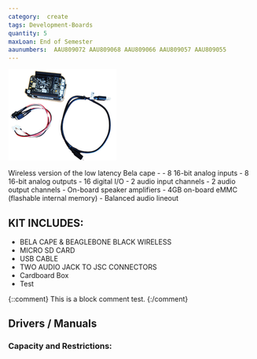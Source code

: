 ```yaml
---
category:  create
tags: Development-Boards
quantity: 5
maxLoan: End of Semester
aaunumbers:  AAU809072 AAU809068 AAU809066 AAU809057 AAU809055
---
```

![Bela Wireless](/assets/images/equip/belaW.png)

Wireless version of the low latency Bela cape - - 8 16-bit analog inputs - 8 16-bit analog outputs - 16 digital I/O - 2 audio input channels - 2 audio output channels - On-board speaker amplifiers - 4GB on-board eMMC (flashable internal memory) - Balanced audio lineout
## KIT INCLUDES:
-  BELA CAPE & BEAGLEBONE BLACK WIRELESS
- MICRO SD CARD
- USB CABLE
- TWO AUDIO JACK TO JSC CONNECTORS
- Cardboard Box
- Test

{::comment}
This is a block comment test.
{:/comment}


## Drivers / Manuals
[]()



### Capacity and Restrictions:

